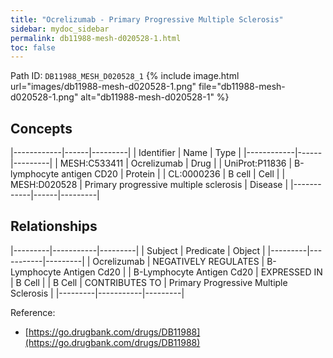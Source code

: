 ```yaml
---
title: "Ocrelizumab - Primary Progressive Multiple Sclerosis"
sidebar: mydoc_sidebar
permalink: db11988-mesh-d020528-1.html
toc: false 
---
```



Path ID: `DB11988_MESH_D020528_1`
{% include image.html url="images/db11988-mesh-d020528-1.png" file="db11988-mesh-d020528-1.png" alt="db11988-mesh-d020528-1" %}

## Concepts

|------------|------|---------|
| Identifier | Name | Type    |
|------------|------|---------|
| MESH:C533411 | Ocrelizumab | Drug |
| UniProt:P11836 | B-lymphocyte antigen CD20 | Protein |
| CL:0000236 | B cell | Cell |
| MESH:D020528 | Primary progressive multiple sclerosis | Disease |
|------------|------|---------|

## Relationships

|---------|-----------|---------|
| Subject | Predicate | Object  |
|---------|-----------|---------|
| Ocrelizumab | NEGATIVELY REGULATES | B-Lymphocyte Antigen Cd20 |
| B-Lymphocyte Antigen Cd20 | EXPRESSED IN | B Cell |
| B Cell | CONTRIBUTES TO | Primary Progressive Multiple Sclerosis |
|---------|-----------|---------|

Reference: 
  - [https://go.drugbank.com/drugs/DB11988](https://go.drugbank.com/drugs/DB11988)
